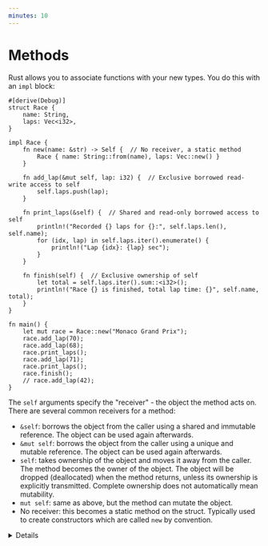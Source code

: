 ```yaml
---
minutes: 10
---
```


# Methods

Rust allows you to associate functions with your new types. You do this with an
`impl` block:

```rust,editable
#[derive(Debug)]
struct Race {
    name: String,
    laps: Vec<i32>,
}

impl Race {
    fn new(name: &str) -> Self {  // No receiver, a static method
        Race { name: String::from(name), laps: Vec::new() }
    }

    fn add_lap(&mut self, lap: i32) {  // Exclusive borrowed read-write access to self
        self.laps.push(lap);
    }

    fn print_laps(&self) {  // Shared and read-only borrowed access to self
        println!("Recorded {} laps for {}:", self.laps.len(), self.name);
        for (idx, lap) in self.laps.iter().enumerate() {
            println!("Lap {idx}: {lap} sec");
        }
    }

    fn finish(self) {  // Exclusive ownership of self
        let total = self.laps.iter().sum::<i32>();
        println!("Race {} is finished, total lap time: {}", self.name, total);
    }
}

fn main() {
    let mut race = Race::new("Monaco Grand Prix");
    race.add_lap(70);
    race.add_lap(68);
    race.print_laps();
    race.add_lap(71);
    race.print_laps();
    race.finish();
    // race.add_lap(42);
}
```

The `self` arguments specify the "receiver" - the object the method acts on. There
are several common receivers for a method:

* `&self`: borrows the object from the caller using a shared and immutable
  reference. The object can be used again afterwards.
* `&mut self`: borrows the object from the caller using a unique and mutable
  reference. The object can be used again afterwards.
* `self`: takes ownership of the object and moves it away from the caller. The
  method becomes the owner of the object. The object will be dropped (deallocated)
  when the method returns, unless its ownership is explicitly
  transmitted. Complete ownership does not automatically mean mutability.
* `mut self`: same as above, but the method can mutate the object.
* No receiver: this becomes a static method on the struct. Typically used to
  create constructors which are called `new` by convention.

<details>

Key Points:
* It can be helpful to introduce methods by comparing them to functions.
  * Methods are called on an instance of a type (such as a struct or enum), the first parameter represents the instance as `self`.
  * Developers may choose to use methods to take advantage of method receiver syntax and to help keep them more organized. By using methods we can keep all the implementation code in one predictable place.
* Point out the use of the keyword `self`, a method receiver.
  * Show that it is an abbreviated term for `self: Self` and perhaps show how the struct name could also be used.
  * Explain that `Self` is a type alias for the type the `impl` block is in and can be used elsewhere in the block.
  * Note how `self` is used like other structs and dot notation can be used to refer to individual fields.
  * This might be a good time to demonstrate how the `&self` differs from `self` by trying to run `finish` twice.
  * Beyond variants on `self`, there are also [special wrapper types](https://doc.rust-lang.org/reference/special-types-and-traits.html) allowed to be receiver types, such as `Box<Self>`.

</details>
